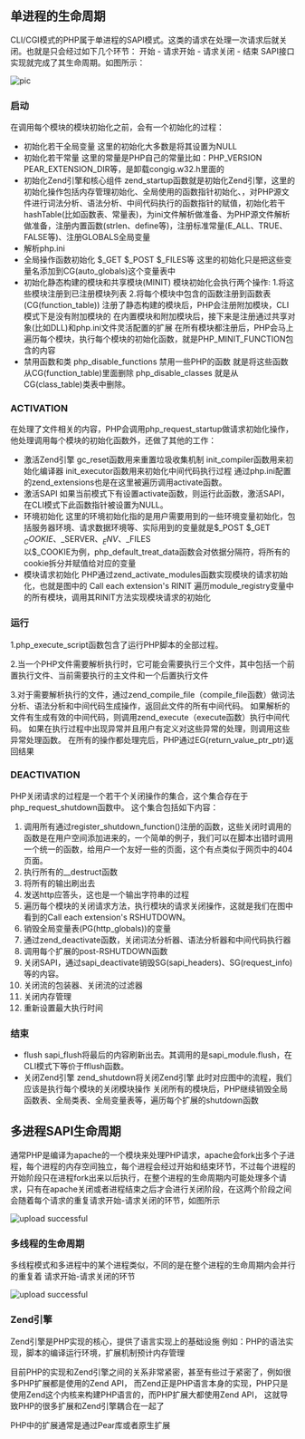 ## 单进程的生命周期

CLI/CGI模式的PHP属于单进程的SAPI模式。这类的请求在处理一次请求后就关闭。也就是只会经过如下几个环节： 开始 - 请求开始 - 请求关闭 - 结束 SAPI接口实现就完成了其生命周期。如图所示：

![pic](http://blogs.xinghe.host/images/pasted-141.png)


### 启动

在调用每个模块的模块初始化之前，会有一个初始化的过程：

- 初始化若干全局变量
		这里的初始化大多数是将其设置为NULL
- 初始化若干常量
		这里的常量是PHP自己的常量比如：PHP_VERSION PEAR_EXTENSION_DIR等，是卸载congig.w32.h里面的
- 初始化Zend引擎和核心组件
		zend_startup函数就是初始化Zend引擎，这里的初始化操作包括内存管理初始化、全局使用的函数指针初始化、，对PHP源文件进行词法分析、语法分析、中间代码执行的函数指针的赋值，初始化若干hashTable(比如函数表、常量表)，为ini文件解析做准备、为PHP源文件解析做准备，注册内置函数(strlen、define等)，注册标准常量(E_ALL、TRUE、FALSE等)、注册GLOBALS全局变量
- 解析php.ini
- 全局操作函数初始化
		$_GET $_POST $_FILES等  这里的初始化只是把这些变量名添加到CG(auto_globals)这个变量表中 
- 初始化静态构建的模块和共享模块(MINIT)
		模块初始化会执行两个操作:
        	1.将这些模块注册到已注册模块列表
        	2.将每个模块中包含的函数注册到函数表(CG(function_table))
        注册了静态构建的模块后，PHP会注册附加模块，CLI模式下是没有附加模块的
        在内置模块和附加模块后，接下来是注册通过共享对象(比如DLL)和php.ini文件灵活配置的扩展
        在所有模块都注册后，PHP会马上遍历每个模块，执行每个模块的初始化函数，就是PHP_MINIT_FUNCTION包含的内容
- 禁用函数和类
		php_disable_functions 禁用一些PHP的函数 就是将这些函数从CG(function_table)里面删除 php_disable_classes 就是从CG(class_table)类表中删除。

### ACTIVATION

在处理了文件相关的内容，PHP会调用php_request_startup做请求初始化操作，他处理调用每个模块的初始化函数外，还做了其他的工作：

- 激活Zend引擎
		gc_reset函数用来重置垃圾收集机制
        init_compiler函数用来初始化编译器
        init_executor函数用来初始化中间代码执行过程
        通过php.ini配置的zend_extensions也是在这里被遍历调用activate函数。
- 激活SAPI
		如果当前模式下有设置activate函数，则运行此函数，激活SAPI，在CLI模式下此函数指针被设置为NULL。        
- 环境初始化
		这里的环境初始化指的是用户需要用到的一些环境变量初始化，包括服务器环境、请求数据环境等、实际用到的变量就是$_POST $_GET $_COOKIE、$_SERVER、$_ENV、$_FILES  
        以$_COOKIE为例，php_default_treat_data函数会对依据分隔符，将所有的cookie拆分并赋值给对应的变量
- 模块请求初始化
		PHP通过zend_activate_modules函数实现模块的请求初始化，也就是图中的 Call each extension's RINIT 遍历module_registry变量中的所有模块，调用其RINIT方法实现模块请求的初始化

### 运行

1.php_execute_script函数包含了运行PHP脚本的全部过程。

2.当一个PHP文件需要解析执行时，它可能会需要执行三个文件，其中包括一个前置执行文件、当前需要执行的主文件和一个后置执行文件

3.对于需要解析执行的文件，通过zend_compile_file（compile_file函数）做词法分析、语法分析和中间代码生成操作，返回此文件的所有中间代码。 如果解析的文件有生成有效的中间代码，则调用zend_execute（execute函数）执行中间代码。 如果在执行过程中出现异常并且用户有定义对这些异常的处理，则调用这些异常处理函数。 在所有的操作都处理完后，PHP通过EG(return_value_ptr_ptr)返回结果

### DEACTIVATION

PHP关闭请求的过程是一个若干个关闭操作的集合，这个集合存在于php_request_shutdown函数中。 这个集合包括如下内容：

1. 调用所有通过register_shutdown_function()注册的函数，这些关闭时调用的函数是在用户空间添加进来的，一个简单的例子，我们可以在脚本出错时调用一个统一的函数，给用户一个友好一些的页面，这个有点类似于网页中的404页面。
2. 执行所有的__destruct函数
3. 将所有的输出刷出去
4. 发送http应答头，这也是一个输出字符串的过程
5. 遍历每个模块的关闭请求方法，执行模块的请求关闭操作，这就是我们在图中看到的Call each extension's RSHUTDOWN。
6. 销毁全局变量表(PG(http_globals))的变量
7. 通过zend_deactivate函数，关闭词法分析器、语法分析器和中间代码执行器
8. 调用每个扩展的post-RSHUTDOWN函数
9. 关闭SAPI，通过sapi_deactivate销毁SG(sapi_headers)、SG(request_info)等的内容。
10. 关闭流的包装器、关闭流的过滤器
11. 关闭内存管理
12. 重新设置最大执行时间

### 结束

- flush
		sapi_flush将最后的内容刷新出去。其调用的是sapi_module.flush，在CLI模式下等价于fflush函数。
- 关闭Zend引擎
		zend_shutdown将关闭Zend引擎
        此时对应图中的流程，我们应该是执行每个模块的关闭模块操作
        关闭所有的模块后，PHP继续销毁全局函数表、全局类表、全局变量表等，遍历每个扩展的shutdown函数
        
## 多进程SAPI生命周期

通常PHP是编译为apache的一个模块来处理PHP请求，apache会fork出多个子进程，每个进程的内存空间独立，每个进程会经过开始和结束环节，不过每个进程的开始阶段只在进程fork出来以后执行，在整个进程的生命周期内可能处理多个请求，只有在apache关闭或者进程结束之后才会进行关闭阶段，在这两个阶段之间会随着每个请求的重复请求开始-请求关闭的环节，如图所示


![upload successful](http://blogs.xinghe.host/images/pasted-142.png)

### 多线程的生命周期

多线程模式和多进程中的某个进程类似，不同的是在整个进程的生命周期内会并行的重复着 请求开始-请求关闭的环节

![upload successful](http://blogs.xinghe.host/images/pasted-143.png)


### Zend引擎

Zend引擎是PHP实现的核心，提供了语言实现上的基础设施 例如：PHP的语法实现，脚本的编译运行环境，扩展机制预计内存管理

目前PHP的实现和Zend引擎之间的关系非常紧密，甚至有些过于紧密了，例如很多PHP扩展都是使用的Zend API， 而Zend正是PHP语言本身的实现，PHP只是使用Zend这个内核来构建PHP语言的，而PHP扩展大都使用Zend API， 这就导致PHP的很多扩展和Zend引擎耦合在一起了

PHP中的扩展通常是通过Pear库或者原生扩展
